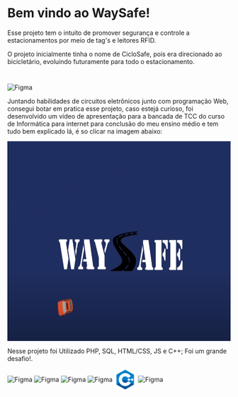# Bem vindo ao WaySafe!

Esse projeto tem o intuito de promover segurança e controle a estacionamentos por meio de tag's e leitores RFID.

O projeto inicialmente tinha o nome de CicloSafe, pois era direcionado ao bicicletário, evoluindo futuramente para todo o estacionamento.
#
<img align="center" alt="Figma" height="450" width="650" src="https://github.com/EmanuelRLima/waysafe/blob/main/waysafe/img/DSC_0023.JPG">

Juntando habilidades de circuitos eletrônicos junto com programação Web, consegui botar em pratica esse projeto, caso estejá curioso, foi desenvolvido um vídeo de apresentação 
para a bancada de TCC do curso de Informática para internet para conclusão do meu ensino médio e tem tudo bem explicado lá, é so clicar na imagem abaixo:

<a href="https://www.youtube.com/watch?v=BPQ6NFekGeg"> <img align="center" alt="Figma" height="450" width="650" src="https://github.com/EmanuelRLima/waysafe/blob/main/waysafe/img/unknown.png"> </a>

Nesse projeto foi Utilizado PHP, SQL, HTML/CSS, JS e C++; Foi um grande desafio!.

<img align="center" alt="Figma" height="50" width="50" src="https://upload.wikimedia.org/wikipedia/commons/thumb/2/27/PHP-logo.svg/1200px-PHP-logo.svg.png">  <img align="center" alt="Figma" height="50" width="50" src="https://upload.wikimedia.org/wikipedia/commons/thumb/6/61/HTML5_logo_and_wordmark.svg/1200px-HTML5_logo_and_wordmark.svg.png">  <img align="center" alt="Figma" height="50" width="50" src="https://cdn-icons-png.flaticon.com/512/919/919826.png">    <img align="center" alt="Figma" height="50" width="50" src="https://desenvolvimentoaberto.files.wordpress.com/2016/11/logoazuresql.png?w=640"> <img align="center" alt="Figma" height="50" width="50" src="https://github.com/EmanuelRLima/waysafe/blob/main/waysafe/img/c%2B.png"> <img align="center" alt="Figma" height="50" width="50" src="https://upload.wikimedia.org/wikipedia/commons/thumb/9/99/Unofficial_JavaScript_logo_2.svg/2048px-Unofficial_JavaScript_logo_2.svg.png">
